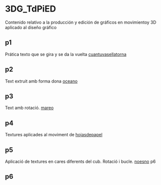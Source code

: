 # 3DG_TdPiED
Contenido relativo a la producción y edición de gráficos en movimientoy 3D aplicado al diseño gráfico

## p1
Prática texto que se gira y se da la vuelta [cuantuvasellatorna](p1.mp4)

## p2
Text extruit amb forma dona [oceano](p2.mp4)

## p3
Text amb rotació. [mareo](p3.mp4)

## p4
Textures aplicades al moviment de [hojasdepapel](p4.mp4)

## p5
Aplicació de textures en cares diferents del cub. Rotació i bucle. [noesno](p5.mp4)
p6


## p6

